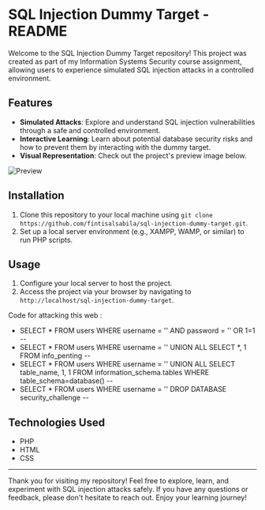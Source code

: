 # SQL Injection Dummy Target - README

Welcome to the SQL Injection Dummy Target repository! This project was created as part of my Information Systems Security course assignment, allowing users to experience simulated SQL injection attacks in a controlled environment.

## Features
- **Simulated Attacks**: Explore and understand SQL injection vulnerabilities through a safe and controlled environment.
- **Interactive Learning**: Learn about potential database security risks and how to prevent them by interacting with the dummy target.
- **Visual Representation**: Check out the project's preview image below.

![Preview](preview.png)

## Installation
1. Clone this repository to your local machine using `git clone https://github.com/fintisalsabila/sql-injection-dummy-target.git`.
2. Set up a local server environment (e.g., XAMPP, WAMP, or similar) to run PHP scripts.

## Usage
1. Configure your local server to host the project.
2. Access the project via your browser by navigating to `http://localhost/sql-injection-dummy-target`.

Code for attacking this web :
- SELECT * FROM users WHERE username = '' AND password = '' OR 1=1 -- 
- SELECT * FROM users WHERE username = '' UNION ALL SELECT *, 1 FROM info_penting --
- SELECT * FROM users WHERE username = '' UNION ALL SELECT table_name, 1, 1 FROM information_schema.tables WHERE table_schema=database() -- 
- SELECT * FROM users WHERE username = '' DROP DATABASE security_challenge --

## Technologies Used
- PHP
- HTML
- CSS

---
Thank you for visiting my repository! Feel free to explore, learn, and experiment with SQL injection attacks safely. If you have any questions or feedback, please don't hesitate to reach out. Enjoy your learning journey!
